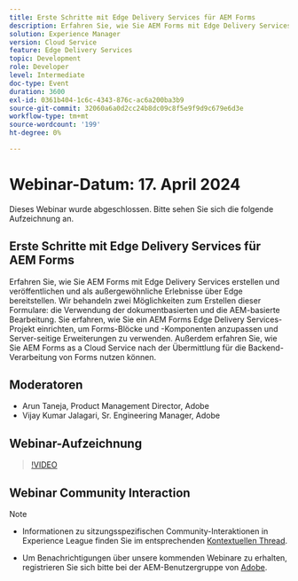 ```yaml
---
title: Erste Schritte mit Edge Delivery Services für AEM Forms
description: Erfahren Sie, wie Sie AEM Forms mit Edge Delivery Services erstellen und veröffentlichen, einschließlich dokumentbasierter und AEM-basierter Inhaltserstellung, Projekteinrichtung zur Anpassung und Nutzung von AEM Forms as a Cloud Service für die Backend-Verarbeitung.
solution: Experience Manager
version: Cloud Service
feature: Edge Delivery Services
topic: Development
role: Developer
level: Intermediate
doc-type: Event
duration: 3600
exl-id: 0361b404-1c6c-4343-876c-ac6a200ba3b9
source-git-commit: 32060a6a0d2cc24b8dc09c8f5e9f9d9c679e6d3e
workflow-type: tm+mt
source-wordcount: '199'
ht-degree: 0%

---
```


# Webinar-Datum: 17. April 2024

Dieses Webinar wurde abgeschlossen. Bitte sehen Sie sich die folgende Aufzeichnung an.

## Erste Schritte mit Edge Delivery Services für AEM Forms

Erfahren Sie, wie Sie AEM Forms mit Edge Delivery Services erstellen und veröffentlichen und als außergewöhnliche Erlebnisse über Edge bereitstellen. Wir behandeln zwei Möglichkeiten zum Erstellen dieser Formulare: die Verwendung der dokumentbasierten und die AEM-basierte Bearbeitung. Sie erfahren, wie Sie ein AEM Forms Edge Delivery Services-Projekt einrichten, um Forms-Blöcke und -Komponenten anzupassen und Server-seitige Erweiterungen zu verwenden. Außerdem erfahren Sie, wie Sie AEM Forms as a Cloud Service nach der Übermittlung für die Backend-Verarbeitung von Forms nutzen können.

## Moderatoren

* Arun Taneja, Product Management Director, Adobe
* Vijay Kumar Jalagari, Sr. Engineering Manager, Adobe

## Webinar-Aufzeichnung

>[!VIDEO](https://video.tv.adobe.com/v/3428434/)

## Webinar Community Interaction

>[!NOTE]
> 
>* Informationen zu sitzungsspezifischen Community-Interaktionen in Experience League finden Sie im entsprechenden [Kontextuellen Thread](https://adobe.ly/4aCz0OE).
>
>* Um Benachrichtigungen über unsere kommenden Webinare zu erhalten, registrieren Sie sich bitte bei der AEM-Benutzergruppe von [Adobe](https://aem-augs.adobe.com/).
